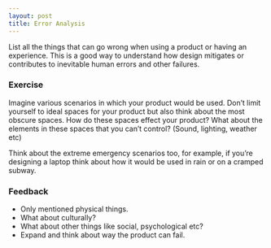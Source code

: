 ```yaml
---
layout: post
title: Error Analysis
---
```


List all the things that can go wrong when using a product or having an experience. This is a good way to understand how design mitigates or contributes to inevitable human errors and other failures.

### Exercise
Imagine various scenarios in which your product would be used. Don’t limit yourself to ideal spaces for your product but also think about the most obscure spaces. How do these spaces effect your product? What about the elements in these spaces that you can’t control? (Sound, lighting, weather etc) 

Think about the extreme emergency scenarios too, for example, if you’re designing a laptop think about how it would be used in rain or on a cramped subway. 

### Feedback
- Only mentioned physical things.
- What about culturally?
- What about other things like social, psychological etc?
- Expand and think about way the product can fail.